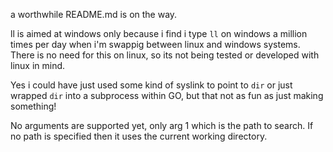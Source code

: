 a worthwhile README.md is on the way.

ll is aimed at windows only because i find i type `ll` on windows a million times per day when i'm swappig between linux and windows systems. There is no need for this on linux, so its not being tested or developed with linux in mind.

Yes i could have just used some kind of syslink to point to `dir` or just wrapped `dir` into a subprocess within GO, but that not as fun as just making something!

No arguments are supported yet, only arg 1 which is the path to search. If no path is specified then it uses the current working directory.